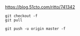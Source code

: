 https://blog.51cto.com/ritto/741342

```
git checkout -f
git pull

git push -u origin master -f
```

